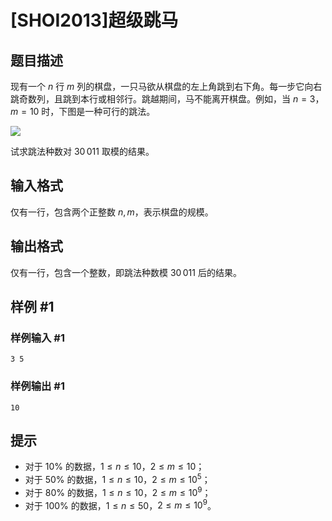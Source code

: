# [SHOI2013]超级跳马

## 题目描述

现有一个 $n$ 行 $m$ 列的棋盘，一只马欲从棋盘的左上角跳到右下角。每一步它向右跳奇数列，且跳到本行或相邻行。跳越期间，马不能离开棋盘。例如，当 $n = 3$，$m = 10$ 时，下图是一种可行的跳法。

![](https://cdn.luogu.com.cn/upload/pic/9367.png) 

试求跳法种数对 $30\,011$ 取模的结果。

## 输入格式

仅有一行，包含两个正整数 $n, m$，表示棋盘的规模。

## 输出格式

仅有一行，包含一个整数，即跳法种数模 $30\,011$ 后的结果。


## 样例 #1

### 样例输入 #1
```
3 5
```

### 样例输出 #1

```
10
```

## 提示

- 对于 $10\%$ 的数据，$1 \leq n \leq 10$，$2 \leq m \leq 10$；
- 对于 $50\%$ 的数据，$1 \leq n \leq 10$，$2 ≤ m ≤ 10^5$；
- 对于 $80\%$ 的数据，$1 \leq n \leq 10$，$2 \leq m \leq 10^9$；
- 对于 $100\%$ 的数据，$1 \leq n \leq 50$，$2 \leq m \leq 10^9$。

